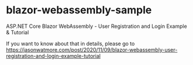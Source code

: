 # blazor-webassembly-sample

ASP.NET Core Blazor WebAssembly - User Registration and Login Example & Tutorial

If you want to know about that in details, please go to https://jasonwatmore.com/post/2020/11/09/blazor-webassembly-user-registration-and-login-example-tutorial
